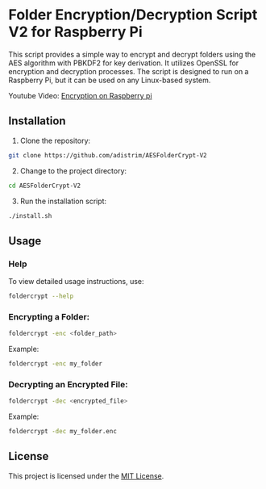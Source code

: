 # Folder Encryption/Decryption Script V2 for Raspberry Pi

This script provides a simple way to encrypt and decrypt folders using the AES algorithm with PBKDF2 for key derivation. It utilizes OpenSSL for encryption and decryption processes. The script is designed to run on a Raspberry Pi, but it can be used on any Linux-based system.

Youtube Video: [Encryption on Raspberry pi](https://youtu.be/KQOr3ikgw-M)

## Installation

1. Clone the repository:

```bash
git clone https://github.com/adistrim/AESFolderCrypt-V2
```

2. Change to the project directory:

```bash
cd AESFolderCrypt-V2
```

3. Run the installation script:

```bash
./install.sh
```

## Usage

### Help
To view detailed usage instructions, use:
```bash
foldercrypt --help
```


### Encrypting a Folder:
```bash
foldercrypt -enc <folder_path>
```
Example:
```bash
foldercrypt -enc my_folder
```
### Decrypting an Encrypted File:
```bash
foldercrypt -dec <encrypted_file>
```
Example:
```bash
foldercrypt -dec my_folder.enc
```

## License

This project is licensed under the [MIT License](LICENSE).

